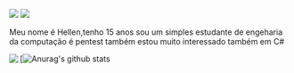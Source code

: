 ![](https://image.prntscr.com/image/iTPbR52KSeuoZMnSijBZDw.png) ![](https://img.shields.io/badge/-c++-blue?logo=c%2B%2B&style=flat)




Meu nome é Hellen,tenho 15 anos sou um simples estudante de engeharia da computação é pentest também
estou muito interessado também em C# 



<img src="https://camo.githubusercontent.com/6ed1f63e92394c0143ff3d9a32824dcbbfedd1c20733b4ef414fd8aa872ef434/68747470733a2f2f6d656469612e646973636f72646170702e6e65742f6174746163686d656e74732f3831393039373539373134363639333637332f3833303738323937383630323433343631302f32366431383336643237633863656239623334663231363230656135336630362e676966" align=left> 

[![Anurag's github stats](https://camo.githubusercontent.com/ec989d939eb2336b5061c324ce9e9f0f4dbb6e58b5efa699d522c31c0e804a33/68747470733a2f2f6769746875622d726561646d652d73746174732e76657263656c2e6170702f6170693f757365726e616d653d68336c6c656e2673686f775f69636f6e733d74727565267468656d653d746f6b796f6e69676874) 

